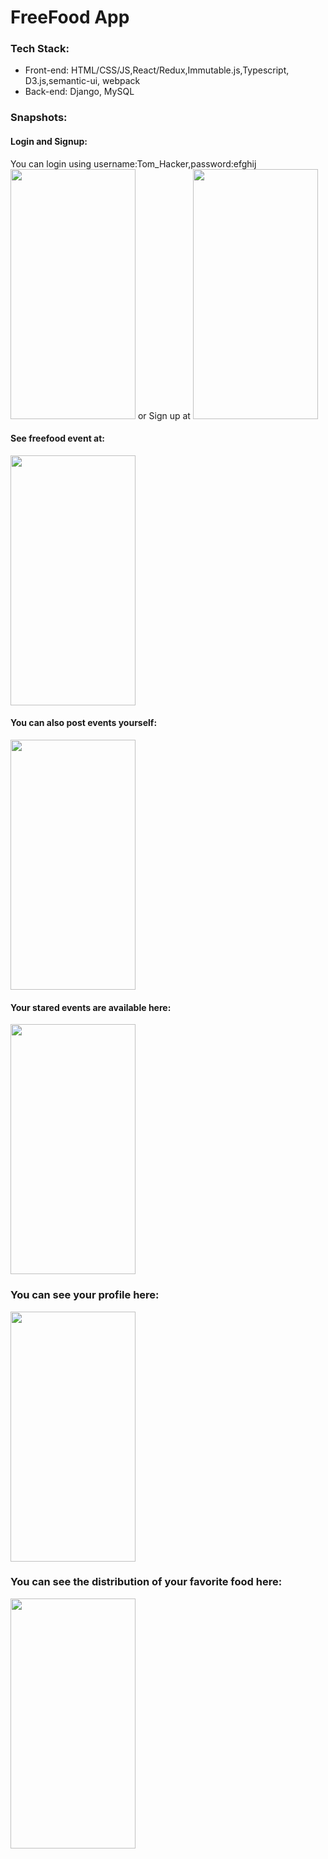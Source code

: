 # FreeFood App
### Tech Stack:
- Front-end: HTML/CSS/JS,React/Redux,Immutable.js,Typescript, 
D3.js,semantic-ui, webpack
- Back-end: Django, MySQL
### Snapshots:
#### Login and Signup:
You can login using username:Tom_Hacker,password:efghij
<img src='./snap/Login.png' height="400" width="200"/>
or Sign up at
<img src='./snap/Signup.png' height="400" width="200"/>

#### See freefood event at:
<img src='./snap/Events.png' height="400" width="200"/>

#### You can also post events yourself:
<img src='./snap/Post.png' height="400" width="200"/>

#### Your stared events are available here:
<img src='./snap/Favorite.png' height="400" width="200"/>

### You can see your profile here:
<img src='./snap/Profile.png' height="400" width="200"/>

### You can see the distribution of your favorite food here:
<img src='./snap/Report.png' height="400" width="200"/>
